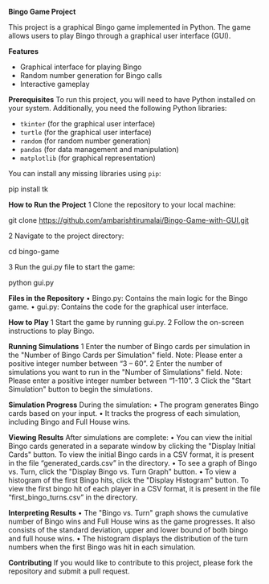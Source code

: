 **Bingo Game Project**

This project is a graphical Bingo game implemented in Python. The game allows users to play Bingo through a graphical user interface (GUI).

**Features**
- Graphical interface for playing Bingo
- Random number generation for Bingo calls
- Interactive gameplay

**Prerequisites**
To run this project, you will need to have Python installed on your system. Additionally, you need the following Python libraries:
- `tkinter` (for the graphical user interface)
- `turtle` (for the graphical user interface)
- `random` (for random number generation)
- `pandas` (for data management and manipulation)
- `matplotlib` (for graphical representation)

You can install any missing libraries using `pip`:

pip install tk

**How to Run the Project**
	1	Clone the repository to your local machine:

git clone https://github.com/ambarishtirumalai/Bingo-Game-with-GUI.git

  2	Navigate to the project directory:

cd bingo-game

  3	Run the gui.py file to start the game:

python gui.py

**Files in the Repository**
	•	Bingo.py: Contains the main logic for the Bingo game.
	•	gui.py: Contains the code for the graphical user interface.

**How to Play**
	1	Start the game by running gui.py.
	2	Follow the on-screen instructions to play Bingo.

**Running Simulations**
    1   Enter the number of Bingo cards per simulation in the "Number of Bingo Cards per
        Simulation" field. Note: Please enter a positive integer number between “3 – 60”.
    2   Enter the number of simulations you want to run in the "Number of Simulations"
        field. Note: Please enter a positive integer number between “1-110”.
    3   Click the "Start Simulation" button to begin the simulations.

**Simulation Progress**
    During the simulation:
    • The program generates Bingo cards based on your input.
    • It tracks the progress of each simulation, including Bingo and Full House wins.

**Viewing Results**
    After simulations are complete:
    • You can view the initial Bingo cards generated in a separate window by clicking the
    "Display Initial Cards" button. To view the initial Bingo cards in a CSV format, it is
    present in the file “generated_cards.csv” in the directory.
    • To see a graph of Bingo vs. Turn, click the "Display Bingo vs. Turn Graph" button.
    • To view a histogram of the first Bingo hits, click the "Display Histogram" button. To
    view the first bingo hit of each player in a CSV format, it is present in the file
    “first_bingo_turns.csv” in the directory.

**Interpreting Results**
    • The "Bingo vs. Turn" graph shows the cumulative number of Bingo wins and Full
    House wins as the game progresses. It also consists of the standard deviation, upper
    and lower bound of both bingo and full house wins.
    • The histogram displays the distribution of the turn numbers when the first Bingo was
    hit in each simulation.
    
**Contributing**
If you would like to contribute to this project, please fork the repository and submit a pull request.
